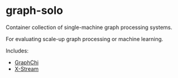 # graph-solo

Container collection of single-machine graph processing systems.

For evaluating scale-up graph processing or machine learning.

Includes:

* [GraphChi](https://github.com/GraphChi/graphchi-cpp)
* [X-Stream](https://github.com/epfl-labos/x-stream)

